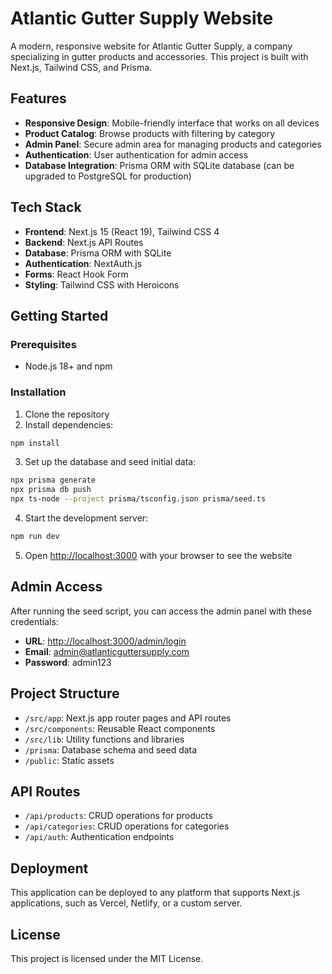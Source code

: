 # Atlantic Gutter Supply Website

A modern, responsive website for Atlantic Gutter Supply, a company specializing in gutter products and accessories. This project is built with Next.js, Tailwind CSS, and Prisma.

## Features

- **Responsive Design**: Mobile-friendly interface that works on all devices
- **Product Catalog**: Browse products with filtering by category
- **Admin Panel**: Secure admin area for managing products and categories
- **Authentication**: User authentication for admin access
- **Database Integration**: Prisma ORM with SQLite database (can be upgraded to PostgreSQL for production)

## Tech Stack

- **Frontend**: Next.js 15 (React 19), Tailwind CSS 4
- **Backend**: Next.js API Routes
- **Database**: Prisma ORM with SQLite
- **Authentication**: NextAuth.js
- **Forms**: React Hook Form
- **Styling**: Tailwind CSS with Heroicons

## Getting Started

### Prerequisites

- Node.js 18+ and npm

### Installation

1. Clone the repository
2. Install dependencies:

```bash
npm install
```

3. Set up the database and seed initial data:

```bash
npx prisma generate
npx prisma db push
npx ts-node --project prisma/tsconfig.json prisma/seed.ts
```

4. Start the development server:

```bash
npm run dev
```

5. Open [http://localhost:3000](http://localhost:3000) with your browser to see the website

## Admin Access

After running the seed script, you can access the admin panel with these credentials:

- **URL**: [http://localhost:3000/admin/login](http://localhost:3000/admin/login)
- **Email**: admin@atlanticguttersupply.com
- **Password**: admin123

## Project Structure

- `/src/app`: Next.js app router pages and API routes
- `/src/components`: Reusable React components
- `/src/lib`: Utility functions and libraries
- `/prisma`: Database schema and seed data
- `/public`: Static assets

## API Routes

- `/api/products`: CRUD operations for products
- `/api/categories`: CRUD operations for categories
- `/api/auth`: Authentication endpoints

## Deployment

This application can be deployed to any platform that supports Next.js applications, such as Vercel, Netlify, or a custom server.

## License

This project is licensed under the MIT License.
